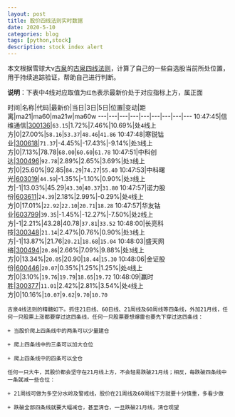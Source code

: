```yaml
---
layout: post
title: 股价四线法则实时数据
date: 2020-5-10
categories: blog
tags: [python,stock]
description: stock index alert
---
```



本文根据雪球大v[古泉](https://xueqiu.com/u/7148646888)的[古泉四线法则](https://xueqiu.com/7148646888/130498192)，计算了自己的一些自选股当前所处位置，用于持续追踪验证，帮助自己进行判断。

**说明**：下表中4线对应取值为`红色`表示最新价处于对应指标上方，属正面

时间|名称|代码|最新价|当日|3日|5日|位置|变动|距离|ma21|ma60|ma21w|ma60w
---|---|---|---|---|---|---|---|---
10:47:45|信维通信|[300136](https://xueqiu.com/S/SZ300136)|`63.15`|1.72%|7.46%|10.69%|处`4`线上方|0|27.00%|`58.16`|`53.37`|`48.46`|`41.86`
10:47:48|寒锐钴业|[300618](https://xueqiu.com/S/SZ300618)|`71.37`|-4.45%|-17.43%|-9.14%|处`3`线上方|0|7.13%|78.78|`68.00`|`60.60`|`61.78`
10:47:51|中科创达|[300496](https://xueqiu.com/S/SZ300496)|`92.78`|2.89%|2.65%|3.69%|处`3`线上方|0|25.60%|92.85|`84.29`|`74.27`|`55.40`
10:47:53|中科曙光|[603019](https://xueqiu.com/S/SH603019)|`44.59`|-1.35%|-1.10%|0.90%|处`3`线上方|-1|13.03%|45.29|`43.30`|`40.37`|`31.80`
10:47:57|诺力股份|[603611](https://xueqiu.com/S/SH603611)|`24.39`|2.18%|2.99%|-0.29%|处`4`线上方|0|17.01%|`22.92`|`22.10`|`20.71`|`18.28`
10:47:57|华友钴业|[603799](https://xueqiu.com/S/SH603799)|`39.35`|-1.45%|-12.27%|-7.50%|处`2`线上方|-1|2.21%|43.28|40.78|`37.81`|`33.52`
10:48:00|长亮科技|[300348](https://xueqiu.com/S/SZ300348)|`21.14`|2.47%|0.76%|0.90%|处`3`线上方|-1|13.87%|21.76|`20.21`|`18.68`|`15.04`
10:48:03|盛天网络|[300494](https://xueqiu.com/S/SZ300494)|`20.86`|2.66%|7.09%|9.88%|处`3`线上方|0|13.34%|`20.05`|20.90|`18.44`|`15.30`
10:48:06|金证股份|[600446](https://xueqiu.com/S/SH600446)|`20.07`|0.35%|1.25%|1.25%|处`4`线上方|0|3.10%|`19.76`|`19.79`|`18.65`|`19.72`
10:48:09|赢时胜|[300377](https://xueqiu.com/S/SZ300377)|`11.01`|2.42%|2.81%|3.54%|处`4`线上方|0|10.16%|`10.07`|`9.62`|`9.70`|`10.70`

```
古泉4线法则的精髓如下。抓住21日线、60日线、21周线及60周线等四条线，外加21月线，任何一只股票上涨都要穿过这四条线，任何一只股票要想爆雷也要先下穿过这四条线：

+ 当股价爬上四条线中的两条可以少量建仓

+ 爬上四条线中的三条可以加大仓位

+ 爬上四条线中的四条可以全仓

任何一只大牛，其股价都会坚守在21月线上方，不会轻易跌破21月线；相反，每跌破四条线中一条就减一些仓位：

+ 21周线可做为多空分水岭及警戒线，股价在21周线及60周线下方就要十分慎重，多看少做

+ 跌破全部四条线就要大幅减仓，甚至清仓，一旦跌破21月线，清仓观望
```
